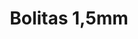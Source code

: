 ---
title: Bolitas 1,5mm
date: 
draft: false

# descripcion
description : Bolitas de plata

materials: Plata 925

color: 

dimensions: 1,5 mm

code: 01-20-0792

type: "Aros"

categories: []

price: $1.490,00

price_eftvo: $1.268,00

# Images
# first image will be shown in the product page
images:
  # - image: "images/path_to_image"
  # La ubicacion de las imagenes es imagenes/Aros/Aros.Solo Plata/01-20-0792-bolitas-1,5mm
  - image: "./images/aros/solo_plata/01-20-0792-bolitas-1,5mm_a.jpg"
  - image: "./images/aros/solo_plata/01-20-0792-bolitas-1,5mm_b.jpg"
---